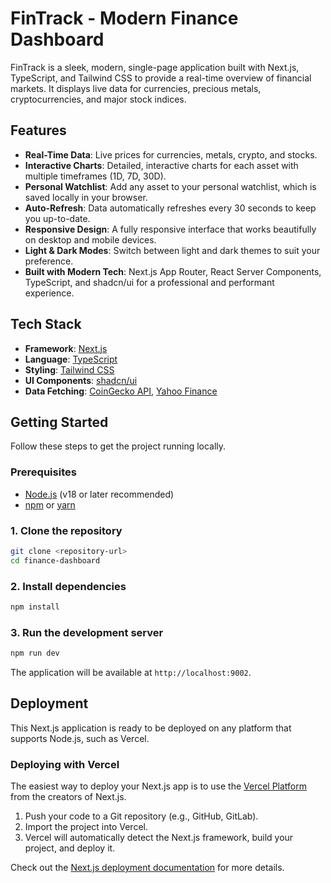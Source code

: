 # FinTrack - Modern Finance Dashboard

FinTrack is a sleek, modern, single-page application built with Next.js, TypeScript, and Tailwind CSS to provide a real-time overview of financial markets. It displays live data for currencies, precious metals, cryptocurrencies, and major stock indices.

## Features

- **Real-Time Data**: Live prices for currencies, metals, crypto, and stocks.
- **Interactive Charts**: Detailed, interactive charts for each asset with multiple timeframes (1D, 7D, 30D).
- **Personal Watchlist**: Add any asset to your personal watchlist, which is saved locally in your browser.
- **Auto-Refresh**: Data automatically refreshes every 30 seconds to keep you up-to-date.
- **Responsive Design**: A fully responsive interface that works beautifully on desktop and mobile devices.
- **Light & Dark Modes**: Switch between light and dark themes to suit your preference.
- **Built with Modern Tech**: Next.js App Router, React Server Components, TypeScript, and shadcn/ui for a professional and performant experience.

## Tech Stack

- **Framework**: [Next.js](https://nextjs.org/)
- **Language**: [TypeScript](https://www.typescriptlang.org/)
- **Styling**: [Tailwind CSS](https://tailwindcss.com/)
- **UI Components**: [shadcn/ui](https://ui.shadcn.com/)
- **Data Fetching**: [CoinGecko API](https://www.coingecko.com/en/api), [Yahoo Finance](https://finance.yahoo.com/)

## Getting Started

Follow these steps to get the project running locally.

### Prerequisites
- [Node.js](https://nodejs.org/en/) (v18 or later recommended)
- [npm](https://www.npmjs.com/) or [yarn](https://yarnpkg.com/)

### 1. Clone the repository

```bash
git clone <repository-url>
cd finance-dashboard
```

### 2. Install dependencies

```bash
npm install
```
### 3. Run the development server
```bash
npm run dev
```

The application will be available at `http://localhost:9002`.

## Deployment

This Next.js application is ready to be deployed on any platform that supports Node.js, such as Vercel.

### Deploying with Vercel

The easiest way to deploy your Next.js app is to use the [Vercel Platform](https://vercel.com/new?utm_medium=default-template&filter=next.js&utm_source=create-next-app&utm_campaign=create-next-app-readme) from the creators of Next.js.

1.  Push your code to a Git repository (e.g., GitHub, GitLab).
2.  Import the project into Vercel.
3.  Vercel will automatically detect the Next.js framework, build your project, and deploy it.

Check out the [Next.js deployment documentation](https://nextjs.org/docs/deployment) for more details.

